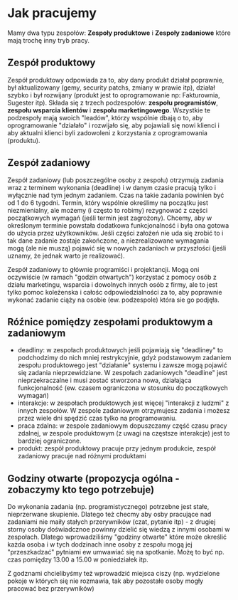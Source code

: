 # Jak pracujemy

Mamy dwa typu zespołów: **Zespoły produktowe** i **Zespoły zadaniowe** które mają trochę inny tryb pracy.

## Zespół produktowy 

Zespół produktowy odpowiada za to, aby dany produkt działał poprawnie, był aktualizowany (gemy, security patchs, zmiany w prawie itp), działał szybko i był rozwijany (produkt jest to oprogramowanie np: Fakturownia, Sugester itp). 
Składa się z trzech podzespołów: **zespołu programistów**, 
**zespołu wsparcia klientów** i **zespołu marketingowego**. Wszystkie te podzespoły mają swoich "leadów", którzy wspólnie dbają o to, aby oprogramowanie "działało" i rozwijało się, aby pojawiali się nowi klienci i aby aktualni klienci byli zadowoleni z korzystania z oprogramowania (produktu).

## Zespół zadaniowy

Zespół zadaniowy (lub poszczególne osoby z zespołu) otrzymują zadania wraz z terminem wykonania (deadline) i w danym czasie pracują tylko i wyłącznie nad tym jednym zadaniem. Czas na takie zadania powinien być od 1 do 6 tygodni. Termin, który wspólnie określimy na początku jest niezmienialny, ale możemy (i często to robimy) rezygnować z części początkowych wymagań (jeśli termin jest zagrożony). Chcemy, aby w określonym terminie powstała dodatkowa funkcjonalność i była ona gotowa do użycia przez użytkowników. Jeśli części założeń nie uda się zrobić to i tak dane zadanie zostaje zakończone, a niezrealizowane wymagania mogą (ale nie muszą) pojawić się w nowych zadaniach w przyszłości (jeśli uznamy, że jednak warto je realizować).

Zespół zadaniowy to głównie programiści i projektancji. Mogą oni oczywiście (w ramach "godzin otwartych") korzystać z pomocy osób z działu marketingu, wsparcia i dowolnych innych osób z firmy, ale to jest tylko pomoc koleżenska i całośc odpowiedzialności za to, aby poprawnie wykonać zadanie ciąży na osobie (ew. podzespole) która sie go podjęła.

## Róźnice pomiędzy zespołami produktowym a zadaniowym
* deadliny: w zespołach produktowych jeśli pojawiają się "deadliney" to podchodzimy do nich mniej restrykcyjnie, gdyż podstawowym zadaniem zespołu produktowego jest "działanie" systemu i zawsze mogą pojawić się zadania nieprzewidziane. W zespołach zadaniowych "deadline" jest nieprzekraczalne i musi zostać stworzona nowa, działająca funkcjonalność (ew. czasem ograniczona w stosunku do początkowych wymagań)
* interakcje: w zespołach produktowych jest więcej "interakcji z ludzmi" z innych zespołów. W zespole zadaniowym otrzymujesz zadania i możesz przez wiele dni spędzić czas tylko na programowaniu.
* praca zdalna: w zespole zadaniowym dopuszczamy część czasu pracy zdalnej, w zespole produktowym (z uwagi na częstsze interakcje) jest to bardziej ograniczone.
* produkt: zespół produktowy pracuje przy jednym produkcie, zespół zadaniowy pracuje nad różnymi produktami


## Godziny otwarte (propozycja ogólna - zobaczymy kto tego potrzebuje)
Do wykonania zadania (np. programistycznego) potrzebne jest stałe, nieprzerwane skupienie. Dlatego też checmy aby osby pracujące nad zadaniami nie maiły stałych przerywników (czat, pytanie itp) - z drugiej storny osoby doświadcznoe powinny dzielić się wiedzą z innymi osobami w zespołach. Dlatego wprowadziliśmy "godziny otwarte" które może określić każda osoba i w tych dodzinach inne osoby z zespołu mogą jej "przeszkadzać" pytniami ew umwawiać się na spotkanie. Możę to być np. czas pomiędzy 13.00 a 15.00 w poniedziałek itp. 

Z godznami chcielibyśmy też wprowadzić miejsca ciszy (np. wydzielone pokoje w których się nie rozmawia, tak aby pozostałe osoby mogły pracować bez przerywników)
